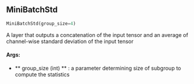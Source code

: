 ## MiniBatchStd
```python
MiniBatchStd(group_size=4)
```
A layer that outputs a concatenation of the input tensor and an average of channel-wise standard deviation of the input tensor

#### Args:

* ** group_size (int) ** :  a parameter determining size of subgroup to compute the statistics